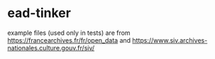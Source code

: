 # ead-tinker


example files (used only in tests) are from https://francearchives.fr/fr/open_data and https://www.siv.archives-nationales.culture.gouv.fr/siv/